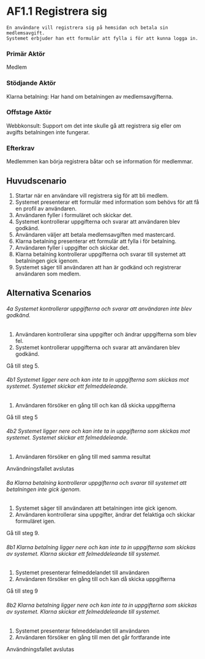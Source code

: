 # AF1.1 Registrera sig
    En användare vill registrera sig på hemsidan och betala sin medlemsavgift.
    Systemet erbjuder han ett formulär att fylla i för att kunna logga in.
### Primär Aktör
Medlem
### Stödjande Aktör
Klarna betalning: Har hand om betalningen av medlemsavgifterna.
### Offstage Aktör
Webbkonsult: Support om det inte skulle gå att registrera sig eller om avgifts
betalningen inte fungerar.
### Efterkrav
Medlemmen kan börja registrera båtar och se information för medlemmar.
## Huvudscenario
1. Startar när en användare vill registrera sig för att bli medlem.
2. Systemet presenterar ett formulär med information som behövs för att få en profil av användaren.
3. Användaren fyller i formuläret och skickar det.
4. Systemet kontrollerar uppgifterna och svarar att användaren blev godkänd.
5. Användaren väljer att betala medlemsavgiften med mastercard.
6. Klarna betalning presenterar ett formulär att fylla i för betalning.
7. Användaren fyller i uppgifter och skickar det.
8. Klarna betalning kontrollerar uppgifterna och svarar till systemet att betalningen gick igenom.
9. Systemet säger till användaren att han är godkänd och registrerar användaren som medlem.

## Alternativa Scenarios
###### 4a Systemet kontrollerar uppgifterna och svarar att användaren inte blev godkänd.
1. Användaren kontrollerar sina uppgifter och ändrar uppgifterna som blev fel.
2. Systemet kontrollerar uppgifterna och svarar att användaren blev godkänd.

Gå till steg 5.

###### 4b1 Systemet ligger nere och kan inte ta in uppgifterna som skickas mot systemet. Systemet skickar ett felmeddeleande.
1. Användaren försöker en gång till och kan då skicka uppgifterna

Gå till steg 5

###### 4b2 Systemet ligger nere och kan inte ta in uppgifterna som skickas mot systemet. Systemet skickar ett felmeddeleande.
1. Användaren försöker en gång till med samma resultat

Användningsfallet avslutas

###### 8a Klarna betalning kontrollerar uppgifterna och svarar till systemet att betalningen inte gick igenom.
1. Systemet säger till användaren att betalningen inte gick igenom.
2. Användaren kontrollerar sina uppgifter, ändrar det felaktiga och skickar formuläret igen.

Gå till steg 9.

###### 8b1 Klarna betalning ligger nere och kan inte ta in uppgifterna som skickas av systemet. Klarna skickar ett felmeddeleande till systemet.
1. Systemet presenterar felmeddelandet till användaren
2. Användaren försöker en gång till och kan då skicka uppgifterna

Gå till steg 9

###### 8b2 Klarna betalning ligger nere och kan inte ta in uppgifterna som skickas av systemet. Klarna skickar ett felmeddeleande till systemet.
1. Systemet presenterar felmeddelandet till användaren
2. Användaren försöker en gång till men det går fortfarande inte

Användningsfallet avslutas 